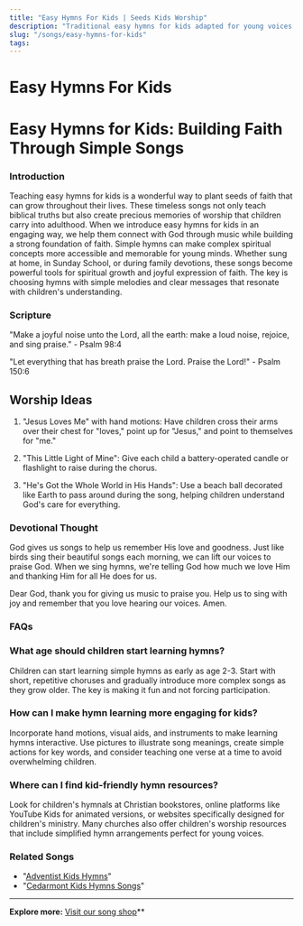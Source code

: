 ```yaml
---
title: "Easy Hymns For Kids | Seeds Kids Worship"
description: "Traditional easy hymns for kids adapted for young voices. Classic Christian music introducing children to timeless worship."
slug: "/songs/easy-hymns-for-kids"
tags:
---
```


# Easy Hymns For Kids

# Easy Hymns for Kids: Building Faith Through Simple Songs

### Introduction
Teaching easy hymns for kids is a wonderful way to plant seeds of faith that can grow throughout their lives. These timeless songs not only teach biblical truths but also create precious memories of worship that children carry into adulthood. When we introduce easy hymns for kids in an engaging way, we help them connect with God through music while building a strong foundation of faith. Simple hymns can make complex spiritual concepts more accessible and memorable for young minds. Whether sung at home, in Sunday School, or during family devotions, these songs become powerful tools for spiritual growth and joyful expression of faith. The key is choosing hymns with simple melodies and clear messages that resonate with children's understanding.

### Scripture
"Make a joyful noise unto the Lord, all the earth: make a loud noise, rejoice, and sing praise." - Psalm 98:4

"Let everything that has breath praise the Lord. Praise the Lord!" - Psalm 150:6

## Worship Ideas
1. "Jesus Loves Me" with hand motions: Have children cross their arms over their chest for "loves," point up for "Jesus," and point to themselves for "me."

2. "This Little Light of Mine": Give each child a battery-operated candle or flashlight to raise during the chorus.

3. "He's Got the Whole World in His Hands": Use a beach ball decorated like Earth to pass around during the song, helping children understand God's care for everything.

### Devotional Thought
God gives us songs to help us remember His love and goodness. Just like birds sing their beautiful songs each morning, we can lift our voices to praise God. When we sing hymns, we're telling God how much we love Him and thanking Him for all He does for us.

Dear God, thank you for giving us music to praise you. Help us to sing with joy and remember that you love hearing our voices. Amen.

### FAQs

### What age should children start learning hymns?
Children can start learning simple hymns as early as age 2-3. Start with short, repetitive choruses and gradually introduce more complex songs as they grow older. The key is making it fun and not forcing participation.

### How can I make hymn learning more engaging for kids?
Incorporate hand motions, visual aids, and instruments to make learning hymns interactive. Use pictures to illustrate song meanings, create simple actions for key words, and consider teaching one verse at a time to avoid overwhelming children.

### Where can I find kid-friendly hymn resources?
Look for children's hymnals at Christian bookstores, online platforms like YouTube Kids for animated versions, or websites specifically designed for children's ministry. Many churches also offer children's worship resources that include simplified hymn arrangements perfect for young voices.

### Related Songs

- "[Adventist Kids Hymns](/songs/adventist-kids-hymns/)"
- "[Cedarmont Kids Hymns Songs](/songs/cedarmont-kids-hymns-songs/)"

---

**Explore more:** [Visit our song shop](https://seedskidsworship.com/shop)**

<!-- Schema Markup -->
<script type="application/ld+json">
{
  "@context": "https://schema.org",
  "@type": "MusicRecording",
  "name": "Easy Hymns For Kids",
  "byArtist": {
    "@type": "MusicGroup",
    "name": "Seeds Kids Worship"
  },
  "isFamilyFriendly": true,
  "url": "https://seedskidsworship.com/songs/easy-hymns-for-kids/"
}
</script>